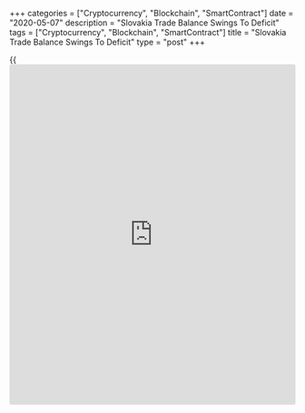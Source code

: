 +++
categories = ["Cryptocurrency", "Blockchain", "SmartContract"]
date = "2020-05-07"
description = "Slovakia Trade Balance Swings To Deficit"
tags = ["Cryptocurrency", "Blockchain", "SmartContract"]
title = "Slovakia Trade Balance Swings To Deficit"
type = "post"
+++

{{<iframe id="large-banner" src="https://www.bounty.group/#slide=5.0" width="100%" height="600" scrolling="no" style="border: 0px solid rgb(216, 221, 230); border-radius: 3px;">}}

Slovakia's trade balance swung to a deficit in March, amid falls in both
exports and imports, data from the Statistical Office of the Slovak
Republic showed on Thursday.

The trade balance registered a deficit of EUR 331.7 million in March
versus a surplus of EUR 102.4 million in February.

Exports declined 19.2 percent annually in March and imports fell 11.6
percent.

For the January to March period, export and imports fell by 7.6 percent
and 3.3 percent, respectively, compared to the same period previous
year. The trade balance registered a deficit of EUR 222.8 million.

For comments and feedback [contact](https://www.playgroundfx.com/contact/): editorial@rtt[news](https://www.letsplayfx.com/blog/forex-news-website/).com

[Economic News][1]

 **What parts of the world are seeing the best (and worst) economic
performances lately? Click[here][2] to check out our [Econ Scorecard][2]
and find out! See up-to-the-moment [ranking](https://www.playgroundfx.com/blog/crypto-exchange-ranking/)s for the best and worst
performers in [GDP][3], [unemployment rate][4], [inflation][2] and much
more.**

   1. www.rtt[news](https://www.letsplayfx.com/blog/forex-news-website/).com/Content/EconomicNews.aspx
   2. www.rtt[news](https://www.letsplayfx.com/blog/forex-news-website/).com/economic-scorecard/world-rank/CPI/highest-performance.aspx
   3. www.rtt[news](https://www.letsplayfx.com/blog/forex-news-website/).com/economic-scorecard/world-rank/GDP/highest-performance.aspx
   4. www.rtt[news](https://www.letsplayfx.com/blog/forex-news-website/).com/economic-scorecard/world-rank/unemployment-rate/lowest-performance.aspx